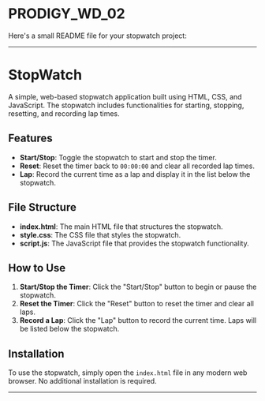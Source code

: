 # PRODIGY_WD_02
Here's a small README file for your stopwatch project:

---

# StopWatch

A simple, web-based stopwatch application built using HTML, CSS, and JavaScript. The stopwatch includes functionalities for starting, stopping, resetting, and recording lap times.

## Features

- **Start/Stop**: Toggle the stopwatch to start and stop the timer.
- **Reset**: Reset the timer back to `00:00:00` and clear all recorded lap times.
- **Lap**: Record the current time as a lap and display it in the list below the stopwatch.

## File Structure

- **index.html**: The main HTML file that structures the stopwatch.
- **style.css**: The CSS file that styles the stopwatch.
- **script.js**: The JavaScript file that provides the stopwatch functionality.

## How to Use

1. **Start/Stop the Timer**: Click the "Start/Stop" button to begin or pause the stopwatch.
2. **Reset the Timer**: Click the "Reset" button to reset the timer and clear all laps.
3. **Record a Lap**: Click the "Lap" button to record the current time. Laps will be listed below the stopwatch.

## Installation

To use the stopwatch, simply open the `index.html` file in any modern web browser. No additional installation is required.


----
